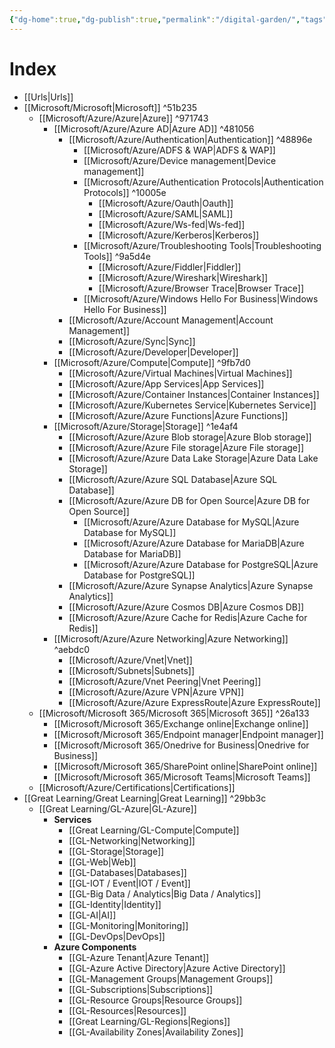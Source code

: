```yaml
---
{"dg-home":true,"dg-publish":true,"permalink":"/digital-garden/","tags":"gardenEntry","dgHomeLink":true,"dgPassFrontmatter":true}
---
```


# Index
- [[Urls|Urls]]
- [[Microsoft/Microsoft|Microsoft]]  ^51b235
	- [[Microsoft/Azure/Azure|Azure]] ^971743
		- [[Microsoft/Azure/Azure AD|Azure AD]] ^481056
			- [[Microsoft/Azure/Authentication|Authentication]] ^48896e
				- [[Microsoft/Azure/ADFS & WAP|ADFS & WAP]]
				- [[Microsoft/Azure/Device management|Device management]]
				- [[Microsoft/Azure/Authentication Protocols|Authentication Protocols]] ^10005e
					- [[Microsoft/Azure/Oauth|Oauth]]
					- [[Microsoft/Azure/SAML|SAML]]
					- [[Microsoft/Azure/Ws-fed|Ws-fed]]
					- [[Microsoft/Azure/Kerberos|Kerberos]]
				- [[Microsoft/Azure/Troubleshooting Tools|Troubleshooting Tools]] ^9a5d4e
					- [[Microsoft/Azure/Fiddler|Fiddler]]
					- [[Microsoft/Azure/Wireshark|Wireshark]]
					- [[Microsoft/Azure/Browser Trace|Browser Trace]]
				- [[Microsoft/Azure/Windows Hello For Business|Windows Hello For Business]]
			- [[Microsoft/Azure/Account Management|Account Management]]
			- [[Microsoft/Azure/Sync|Sync]]
			- [[Microsoft/Azure/Developer|Developer]]
		- [[Microsoft/Azure/Compute|Compute]] ^9fb7d0
			- [[Microsoft/Azure/Virtual Machines|Virtual Machines]]
			- [[Microsoft/Azure/App Services|App Services]]
			- [[Microsoft/Azure/Container Instances|Container Instances]]
			- [[Microsoft/Azure/Kubernetes Service|Kubernetes Service]]
			- [[Microsoft/Azure/Azure Functions|Azure Functions]]
		- [[Microsoft/Azure/Storage|Storage]] ^1e4af4
			- [[Microsoft/Azure/Azure Blob storage|Azure Blob storage]]
			- [[Microsoft/Azure/Azure File storage|Azure File storage]]
			- [[Microsoft/Azure/Azure Data Lake Storage|Azure Data Lake Storage]]
			- [[Microsoft/Azure/Azure SQL Database|Azure SQL Database]]
			- [[Microsoft/Azure/Azure DB for Open Source|Azure DB for Open Source]]
				- [[Microsoft/Azure/Azure Database for MySQL|Azure Database for MySQL]]
				- [[Microsoft/Azure/Azure Database for MariaDB|Azure Database for MariaDB]]
				- [[Microsoft/Azure/Azure Database for PostgreSQL|Azure Database for PostgreSQL]]
			- [[Microsoft/Azure/Azure Synapse Analytics|Azure Synapse Analytics]]
			- [[Microsoft/Azure/Azure Cosmos DB|Azure Cosmos DB]]
			- [[Microsoft/Azure/Azure Cache for Redis|Azure Cache for Redis]]
		- [[Microsoft/Azure/Azure Networking|Azure Networking]] ^aebdc0
			- [[Microsoft/Azure/Vnet|Vnet]]
			- [[Microsoft/Subnets|Subnets]]
			- [[Microsoft/Azure/Vnet Peering|Vnet Peering]]
			- [[Microsoft/Azure/Azure VPN|Azure VPN]]
			- [[Microsoft/Azure/Azure ExpressRoute|Azure ExpressRoute]]
	- [[Microsoft/Microsoft 365/Microsoft 365|Microsoft 365]] ^26a133
		- [[Microsoft/Microsoft 365/Exchange online|Exchange online]]
		- [[Microsoft/Microsoft 365/Endpoint manager|Endpoint manager]]
		- [[Microsoft/Microsoft 365/Onedrive for Business|Onedrive for Business]]
		- [[Microsoft/Microsoft 365/SharePoint online|SharePoint online]]
		- [[Microsoft/Microsoft 365/Microsoft Teams|Microsoft Teams]]
	- [[Microsoft/Azure/Certifications|Certifications]]
- [[Great Learning/Great Learning|Great Learning]] ^29bb3c
	- [[Great Learning/GL-Azure|GL-Azure]]
		- **Services**
			- [[Great Learning/GL-Compute|Compute]]
			- [[GL-Networking|Networking]]
			- [[GL-Storage|Storage]]
			- [[GL-Web|Web]]
			- [[GL-Databases|Databases]]
			- [[GL-IOT / Event|IOT / Event]]
			- [[GL-Big Data / Analytics|Big Data / Analytics]]
			- [[GL-Identity|Identity]]
			- [[GL-AI|AI]]
			- [[GL-Monitoring|Monitoring]]
			- [[GL-DevOps|DevOps]]
		- **Azure Components**
			- [[GL-Azure Tenant|Azure Tenant]]
			- [[GL-Azure Active Directory|Azure Active Directory]]
			- [[GL-Management Groups|Management Groups]]
			- [[GL-Subscriptions|Subscriptions]]
			- [[GL-Resource Groups|Resource Groups]]
			- [[GL-Resources|Resources]]
			- [[Great Learning/GL-Regions|Regions]]
			- [[GL-Availability Zones|Availability Zones]]
